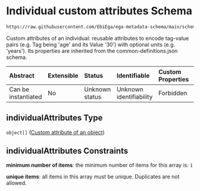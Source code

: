 # Individual custom attributes Schema

```txt
https://raw.githubusercontent.com/EbiEga/ega-metadata-schema/main/schemas/EGA.individual.json#/properties/individualAttributes
```

Custom attributes of an individual: reusable attributes to encode tag-value pairs (e.g. Tag being 'age' and its Value '30') with optional units (e.g. 'years'). Its properties are inherited from the common-definitions.json schema.

| Abstract            | Extensible | Status         | Identifiable            | Custom Properties | Additional Properties | Access Restrictions | Defined In                                                                           |
| :------------------ | :--------- | :------------- | :---------------------- | :---------------- | :-------------------- | :------------------ | :----------------------------------------------------------------------------------- |
| Can be instantiated | No         | Unknown status | Unknown identifiability | Forbidden         | Forbidden             | none                | [EGA.individual.json\*](../../../schemas/EGA.individual.json "open original schema") |

## individualAttributes Type

`object[]` ([Custom attribute of an object](ega-4-definitions-custom-attribute-of-an-object.md))

## individualAttributes Constraints

**minimum number of items**: the minimum number of items for this array is: `1`

**unique items**: all items in this array must be unique. Duplicates are not allowed.
